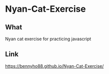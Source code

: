 # Nyan-Cat-Exercise

## What
Nyan cat exercise for practicing javascript

## Link

https://bennyho88.github.io/Nyan-Cat-Exercise/

